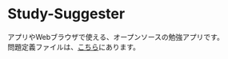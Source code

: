 # Study-Suggester
アプリやWebブラウザで使える、オープンソースの勉強アプリです。  
問題定義ファイルは、[こちら](https://github.com/SorutoProject/Study-Suggester-DB)にあります。
